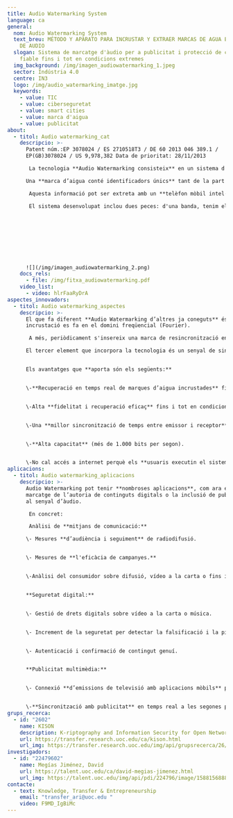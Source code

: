 ```yaml
---
title: Audio Watermarking System
language: ca
general:
  nom: Audio Watermarking System
  text_breu: MÉTODO Y APARATO PARA INCRUSTAR Y EXTRAER MARCAS DE AGUA EN UNA SEÑAL
    DE AUDIO
  slogan: Sistema de marcatge d'àudio per a publicitat i protecció de continguts
    fiable fins i tot en condicions extremes
  img_background: /img/imagen_audiowatermarking_1.jpeg
  sector: Indústria 4.0
  centre: IN3
  logo: /img/audio_watermarking_imatge.jpg
  keywords:
    - value: TIC
    - value: ciberseguretat
    - value: smart cities
    - value: marca d'aigua
    - value: publicitat
about:
  - titol: Audio watermarking_cat
    descripcio: >-
      Patent núm.:EP 3078024 / ES 2710518T3 / DE 60 2013 046 389.1 /
      EP(GB)3078024 / US 9,978,382 Data de prioritat: 28/11/2013

       La tecnologia **Audio Watermarking consisteix** en un sistema d'incrustació i posterior extracció de  marques d'aigua d'àudio i en temps real per a dispositius lleugers (smartphone, tauleta o ordinador). 

      Una **marca d’aigua conté identificadors únics** tant de la part d’àudio d’on s’ha extret la marca com de la font de distribució en què es pot acreditar el contingut. La tecnologia permet amagar informació imperceptible per a l’oïda humana en senyals d’àudio.

       Aquesta informació pot ser extreta amb un **telèfon mòbil intel·ligent o una tauleta**.

       El sistema desenvolupat inclou dues peces: d'una banda, tenim el sistema **d'incrustació de la marca** d’aigua implementat en un ordinador estàndard i, de l’altra, un **sistema d'extracció de la marca** en dispositius mòbils i tauletes.









      ![](/img/imagen_audiowatermarking_2.png)
    docs_rels:
      - file: /img/fitxa_audiowatermarking.pdf
    video_list:
      - video: hlrFaaRyDrA
aspectes_innovadors:
  - titol: Audio watermarking_aspectes
    descripcio: >-
      El que fa diferent **Audio Watermarking d’altres ja coneguts** és que la
      incrustació es fa en el domini freqüencial (Fourier).

       A més, periòdicament s'insereix una marca de resincronització en el domini freqüencial. 

      El tercer element que incorpora la tecnologia és un senyal de sincronització en el temps. 


      Els avantatges que **aporta són els següents:** 


      \-**Recuperació en temps real de marques d’aigua incrustades** fins i tot a distàncies superiors a sis metres del transmissor d’àudio (altres aplicacions d’última generació només poden recuperar fins a una distància d’1,5 metres).


      \-Alta **fidelitat i recuperació eficaç** fins i tot en condicions adverses, que permeten superar les distorsions de transmissió i el soroll de fons. 


      \-Una **millor sincronització de temps entre emissor i receptor**, de manera que el contingut ocult arriba a l’objectiu en el temps previst. 


      \-**Alta capacitat** (més de 1.000 bits per segon). 


      \-No cal accés a internet perquè els **usuaris executin el sistema**.
aplicacions:
  - titol: Audio watermarking_aplicacions
    descripcio: >-
      Audio Watermarking pot tenir **nombroses aplicacions**, com ara el
      marcatge de l’autoria de continguts digitals o la inclusió de publicitat
      al senyal d’àudio.

       En concret:

       Anàlisi de **mitjans de comunicació:** 

      \- Mesures **d’audiència i seguiment** de radiodifusió. 


      \- Mesures de **l'eficàcia de campanyes.** 


      \-Anàlisi del consumidor sobre difusió, vídeo a la carta o fins i tot distribució per internet. 


      **Seguretat digital:**


      \- Gestió de drets digitals sobre vídeo a la carta o música. 


      \- Increment de la seguretat per detectar la falsificació i la pirateria. 


      \- Autenticació i confirmació de contingut genuí. 


      **Publicitat multimèdia:** 


      \- Connexió **d’emissions de televisió amb aplicacions mòbils** per augmentar la interacció dels espectadors. 


      \-**Sincronització amb publicitat** en temps real a les segones pantalles quan un programa o anunci està en antena.
grups_recerca:
  - id: "2602"
    name: KISON
    description: K-riptography and Information Security for Open Networks
    url: https://transfer.research.uoc.edu/ca/kison.html
    url_img: https://transfer.research.uoc.edu/img/api/grupsrecerca/26/image/1594286715997
investigadors:
  - id: "22479602"
    name: Megías Jiménez, David
    url: https://talent.uoc.edu/ca/david-megias-jimenez.html
    url_img: https://talent.uoc.edu/img/api/pdi/224796/image/1588156888077
contacte:
  - text: Knowledge, Transfer & Entrepreneurship
    email: "transfer_ari@uoc.edu "
    video: F9MD_IgBiMc
---
```

